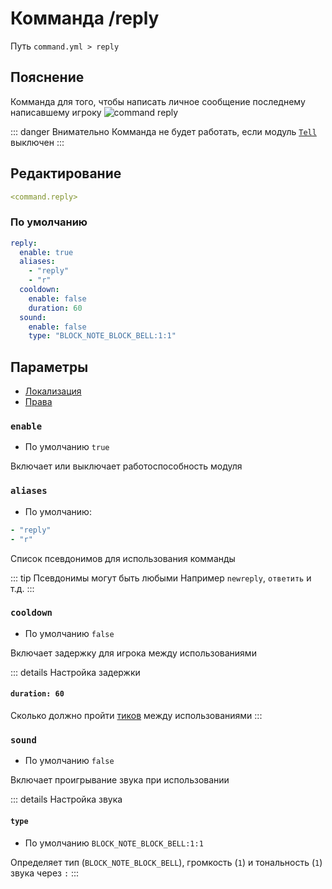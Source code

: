 # Комманда /reply
Путь `command.yml > reply`

## Пояснение
Комманда для того, чтобы написать личное сообщение последнему написавшему игроку
![command reply](/commandreply.png)

::: danger Внимательно
Комманда не будет работать, если модуль [`Tell`](/ru/command/tell/) выключен
:::

## Редактирование
```yaml
<command.reply>
```

### По умолчанию
```yaml
reply:
  enable: true
  aliases:
    - "reply"
    - "r"
  cooldown:
    enable: false
    duration: 60
  sound:
    enable: false
    type: "BLOCK_NOTE_BLOCK_BELL:1:1"
```

## Параметры

- [Локализация](/ru/localizations/ru_ru/command/reply/)
- [Права](/ru/permission/command/reply/)

### `enable`
- По умолчанию `true`

Включает или выключает работоспособность модуля

### `aliases`
- По умолчанию:
```yaml
- "reply"
- "r"
```

Список псевдонимов для использования комманды

::: tip Псевдонимы могут быть любыми
Например `newreply`, `ответить` и т.д.
:::

### `cooldown`
- По умолчанию `false`

Включает задержку для игрока между использованиями

::: details Настройка задержки
#### `duration: 60`

Сколько должно пройти [тиков](https://ru.minecraft.wiki/w/%D0%A2%D0%B0%D0%BA%D1%82) между использованиями
:::

### `sound`
- По умолчанию `false`

Включает проигрывание звука при использовании

::: details Настройка звука
#### `type`
- По умолчанию `BLOCK_NOTE_BLOCK_BELL:1:1`

Определяет тип (`BLOCK_NOTE_BLOCK_BELL`), громкость (`1`) и тональность (`1`) звука через `:`
:::